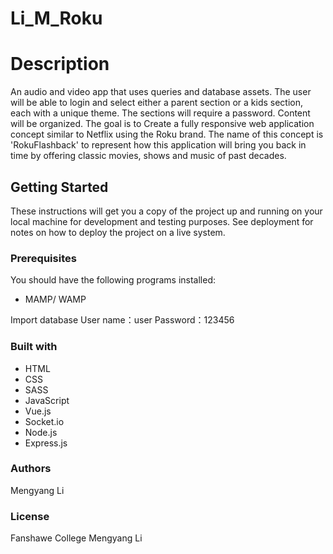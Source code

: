 # Li_M_Roku
# Description
An audio and video app that uses queries and database assets. The user will be able to login and select either a parent section or a kids section, each with a unique theme. The sections will require a password. Content will be organized. The goal is to Create a fully responsive web application concept similar to Netflix using the Roku brand. The name of this concept is 'RokuFlashback' to represent how this application will bring you back in time by offering classic movies, shows and music of past decades.
## Getting Started

These instructions will get you a copy of the project up and running on your local machine for development and testing purposes. See deployment for notes on how to deploy the project on a live system.

### Prerequisites

You should have the following programs installed: 

* MAMP/ WAMP


Import database 
User name：user
Password：123456

### Built with
* HTML 
* CSS 
* SASS 
* JavaScript 
* Vue.js 
* Socket.io 
* Node.js 
* Express.js


### Authors
Mengyang Li

### License
Fanshawe College Mengyang Li
